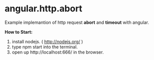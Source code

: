 angular.http.abort
==================

Example implemantion of http request **abort** and **timeout** with angular.   

**How to Start:**  
   
1. install nodejs. ( http://nodejs.org/ )  
2. type npm start into the terminal.  
3. open up http://localhost:666/ in the browser.  
